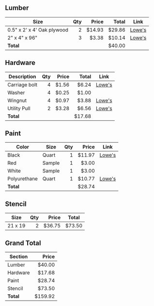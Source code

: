 ## Lumber

Size | Qty | Price | Total | Link
---- | --: | ----: | ----: | ----
0.5" x 2' x 4' Oak plywood | 2 | $14.93 | $29.86 | [Lowe's][ply]
2" x 4" x 96" | 3 | $3.38 | $10.14 | [Lowe's][2x4]
**Total** | | | $40.00 |

## Hardware

Description | Qty | Price | Total | Link
----------- | --: | ----: | ----: | ----
Carriage bolt | 4 | $1.56 | $6.24 | [Lowe's][bolt]
Washer | 4 | $0.25 | $1.00 |
Wingnut | 4 | $0.97 | $3.88 | [Lowe's][wingnut]
Utility Pull | 2 | $3.28 | $6.56 | [Lowe's][pull]
**Total** | | | $17.68 |

## Paint

Color | Size | Qty | Price | Link
----- | ---- | --: | ----: | ----
Black | Quart | 1 | $11.97 | [Lowe's][paint]
Red | Sample | 1 | $3.00 |
White | Sample | 1 | $3.00 |
Polyurethane | Quart | 1 | $10.77 | [Lowe's][poly]
**Total** | | | $28.74 |

## Stencil

Size | Qty | Price | Total
---- | --: | ----: | -----
21 x 19 | 2 | $36.75 | $73.50

## Grand Total

Section | Price
------- | ----:
Lumber | $40.00
Hardware | $17.68
Paint | $28.74
Stencil | $73.50
**Total** | $159.92


[ply]:http://www.lowes.com/pd_6216-99899-206094_4294815995_4294937087_?productId=3604844&Ns=p_product_qty_sales_dollar|1&pl=1&currentURL=%3FNs%3Dp_product_qty_sales_dollar%7C1&facetInfo=
[2x4]:http://www.lowes.com/pd_7001-99899-L1TC_4294807181_4294937087_?productId=3604938&Ns=p_product_qty_sales_dollar|1&pl=1&currentURL=%3FNs%3Dp_product_qty_sales_dollar%7C1&facetInfo=
[bolt]:http://www.lowes.com/pd_61943-37672-812584_0__?productId=3058491&Ntt=carriage+bolt&pl=1&currentURL=%3FNtt%3Dcarriage%2Bbolt&facetInfo=
[wingnut]:http://www.lowes.com/pd_135811-37672-880157_0__?productId=3012093&Ntt=3%2F8-in-16+wingnut&pl=1&currentURL=%3FNtt%3D3%252F8-in-16%2Bwingnut&facetInfo=
[pull]:http://www.lowes.com/pd_308981-46882-20911ZCXLG_0__?productId=3353260&Ntt=utility+pull&pl=1&currentURL=%3FNtt%3Dutility%2Bpull&facetInfo=
[paint]:http://www.lowes.com/pd_472002-86-74902A04_1z0y9kq+1z0yye5+1z13yse__?productId=4740246&Ns=p_product_qty_sales_dollar|1&pl=1&currentURL=%3FNs%3Dp_product_qty_sales_dollar%7C1%26page%3D1&facetInfo=1%20quart|Olympic
[poly]:http://www.lowes.com/pd_45868-24-63000444_1z0xzor+1z0y9kq+1z0yqrv+1z140ct__?productId=3033782&Ns=p_product_qty_sales_dollar|1&pl=1&currentURL=%3FNs%3Dp_product_qty_sales_dollar%7C1%26page%3D1&facetInfo=1%20quart|Polyurethane|Minwax
